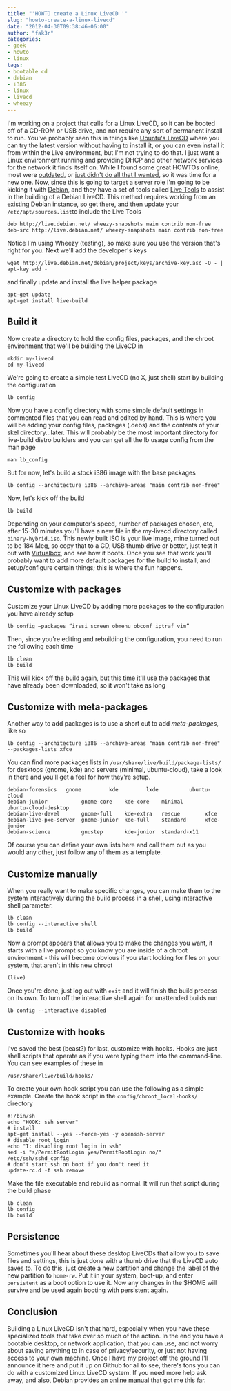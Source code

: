 ```yaml
---
title: "'HOWTO create a Linux LiveCD '"
slug: "howto-create-a-linux-livecd"
date: "2012-04-30T09:38:46-06:00"
author: "fak3r"
categories:
- geek
- howto
- linux
tags:
- bootable cd
- debian
- i386
- linux
- livecd
- wheezy
---
```


I'm working on a project that calls for a Linux LiveCD, so it can be booted off of a CD-ROM or USB drive, and not require any sort of permanent install to run. You've probably seen this in things like [Ubuntu's LiveCD](https://help.ubuntu.com/community/LiveCD) where you can try the latest version without having to install it, or you can even install it from within the Live environment, but I'm not trying to do that. I just want a Linux environment running and providing DHCP and other network services for the network it finds itself on. While I found some great HOWTOs online, most were [outdated](http://www.pendrivelinux.com/create-your-own-live-linux-cd-or-usb-distribution/), or [just didn't do all that I wanted](http://www.linuxjournal.com/article/7246), so it was time for a new one. Now, since this is going to target a server role I'm going to be kicking it with [Debian](http://www.debian.org/), and they have a set of tools called [Live Tools](http://live.debian.net/devel/live-tools/) to assist in the building of a Debian LiveCD. This method requires working from an existing Debian instance, so get there, and then update your `/etc/apt/sources.list`to include the Live Tools

<!-- more -->

    
    deb http://live.debian.net/ wheezy-snapshots main contrib non-free
    deb-src http://live.debian.net/ wheezy-snapshots main contrib non-free




Notice I'm using Wheezy (testing), so make sure you use the version that's right for you. Next we'll add the developer's keys



    
    wget http://live.debian.net/debian/project/keys/archive-key.asc -O - | apt-key add -




and finally update and install the live helper package



    
    apt-get update
    apt-get install live-build




## Build it




Now create a directory to hold the config files, packages, and the chroot environment that we'll be building the LiveCD in



    
    mkdir my-livecd
    cd my-livecd




We're going to create a simple test LiveCD (no X, just shell) start by building the configuration



    
    lb config




Now you have a config directory with some simple default settings in commented files that you can read and edited by hand. This is where you will be adding your config files, packages (.debs) and the contents of your skel directory...later. This will probably be the most important directory for live-build distro builders and you can get all the lb usage config from the man page



    
    man lb_config




But for now, let's build a stock i386 image with the base packages



    
    lb config --architecture i386 --archive-areas "main contrib non-free"




Now, let's kick off the build



    
    lb build




Depending on your computer's speed, number of packages chosen, etc, after 15-30 minutes you'll have a new file in the my-livecd directory called `binary-hybrid.iso`. This newly built ISO is your live image, mine turned out to be 184 Meg, so copy that to a CD, USB thumb drive or better, just test it out with [Virtualbox](https://www.virtualbox.org/), and see how it boots. Once you see that work you'll probably want to add more default packages for the build to install, and setup/configure certain things; this is where the fun happens.





## Customize with packages




Customize your Linux LiveCD by adding more packages to the configuration you have already setup



    
    lb config –packages “irssi screen obmenu obconf iptraf vim”




Then, since you're editing and rebuilding the configuration, you need to run the following each time



    
    lb clean
    lb build




This will kick off the build again, but this time it'll use the packages that have already been downloaded, so it won't take as long





## Customize with meta-packages




Another way to add packages is to use a short cut to add _meta-packages_, like so



    
    lb config --architecture i386 --archive-areas "main contrib non-free" --packages-lists xfce




You can find more packages lists in `/usr/share/live/build/package-lists/` for desktops (gnome, kde) and servers (minimal, ubuntu-cloud), take a look in there and you'll get a feel for how they're setup.



    
    debian-forensics   gnome         kde         lxde          ubuntu-cloud
    debian-junior           gnome-core    kde-core    minimal       ubuntu-cloud-desktop
    debian-live-devel       gnome-full    kde-extra   rescue        xfce
    debian-live-pxe-server  gnome-junior  kde-full    standard      xfce-junior
    debian-science          gnustep       kde-junior  standard-x11




Of course you can define your own lists here and call them out as you would any other, just follow any of them as a template.





## Customize manually




When you really want to make specific changes, you can make them to the system interactively during the build process in a shell, using interactive shell parameter.



    
    lb clean
    lb config --interactive shell
    lb build






Now a prompt appears that allows you to make the changes you want, it starts with a live prompt so you know you are inside of a chroot environment - this will become obvious if you start looking for files on your system, that aren't in this new chroot

    
    (live)




Once you're done, just log out with `exit` and it will finish the build process on its own. To turn off the interactive shell again for unattended builds run



    
    lb config --interactive disabled





## Customize with hooks




I've saved the best (beast?) for last, customize with hooks. Hooks are just shell scripts that operate as if you were typing them into the command-line. You can see examples of these in



    
    /usr/share/live/build/hooks/




To create your own hook script you can use the following as a simple example. Create the hook script in the `config/chroot_local-hooks/` directory




    
    #!/bin/sh
    echo "HOOK: ssh server"
    # install
    apt-get install --yes --force-yes -y openssh-server
    # disable root login
    echo "I: disabling root login in ssh"
    sed -i "s/PermitRootLogin yes/PermitRootLogin no/" /etc/ssh/sshd_config
    # don't start ssh on boot if you don't need it
    update-rc.d -f ssh remove




Make the file executable and rebuild as normal. It will run that script during the build phase



    
    lb clean
    lb config
    lb build





## Persistence




Sometimes you'll hear about these desktop LiveCDs that allow you to save files and settings, this is just done with a thumb drive that the LiveCD auto saves to. To do this, just create a new partition and change the label of the new partition to `home-rw`. Put it in your system, boot-up, and enter `persistent` as a boot option to use it. Now any changes in the $HOME will survive and be used again booting with persistent again.





## Conclusion




Building a Linux LiveCD isn't that hard, especially when you have these specialized tools that take over so much of the action. In the end you have a bootable desktop, or network application, that you can use, and not worry about saving anything to in case of privacy/security, or just not having access to your own machine. Once I have my project off the ground I'll announce it here and put it up on Github for all to see, there's tons you can do with a customized Linux LiveCD system. If you need more help ask away, and also, Debian provides an [online manual](http://live-manual.debian.net/manual-3.x/manual/html/live-manual.en.html) that got me this far.



